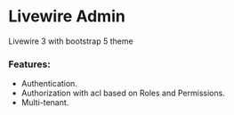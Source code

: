 # Livewire Admin

Livewire 3 with bootstrap 5 theme

### Features:

- Authentication.
- Authorization with acl based on Roles and Permissions.
- Multi-tenant.

